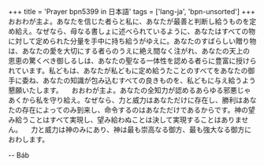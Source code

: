 +++
title = 'Prayer bpn5399 in 日本語'
tags = ['lang-ja', 'bpn-unsorted']
+++
おおわが主よ。あなたを信じた者らと私に、あなたが最善と判断し給うものを定め給え。なぜなら、母なる書しょに述べられているように、あなたはすべての物に対して定められた分量を手中に持ち給うがゆえに。あなたのすばらしい贈り物は、あなたの愛を大切にする者らのうえに絶え間なく注がれ、あなたの天上の恩恵の驚くべき御しるしは、あなたの聖なる一体性を認める者らに豊富に授けられています。私どもは、あなたが私どもに定め給うたことのすべてをあなたの御手に委ね、あなたの知識が包み込むすべての良きものを、私どもに与え給うよう懇願いたします。
　おおわが主よ。あなたの全知力が認めるあらゆる邪悪じゃあくから私を守り給え。なぜなら、力と威力はあなただけに存在し、勝利はあなたの存在によってのみ到来し、命令するのはあなただけであるからです。神の望み給うことはすべて実現し、望み給わぬことは決して実現することはありません。
　力と威力は神のみにあり、神は最も崇高なる御方、最も強大なる御方におわします。

-- Báb
